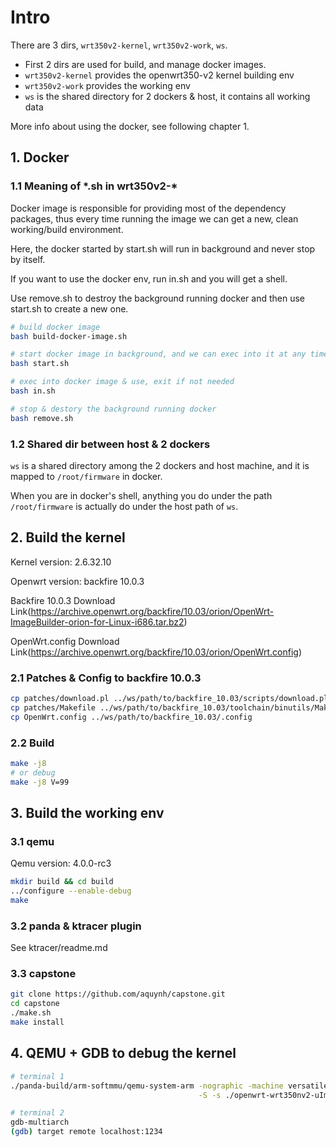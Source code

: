 # Intro

There are 3 dirs,  `wrt350v2-kernel`, `wrt350v2-work`, `ws`. 

- First 2 dirs are used for build, and manage docker images.
- `wrt350v2-kernel` provides the openwrt350-v2 kernel building env
- `wrt350v2-work` provides the working env
- `ws` is the shared directory for 2 dockers & host, it contains all working data

More info about using the docker, see following chapter 1.


## 1. Docker

### 1.1 Meaning of \*.sh in wrt350v2-\*

Docker image is responsible for providing most of the dependency packages, thus every time running the image we can get a new, clean working/build environment. 

Here, the docker started by start.sh will run in background and never stop by itself.

If you want to use the docker env, run in.sh and you will get a shell.

Use remove.sh to destroy the background running docker and then use start.sh to create a new one.


```bash
# build docker image
bash build-docker-image.sh 

# start docker image in background, and we can exec into it at any time
bash start.sh

# exec into docker image & use, exit if not needed
bash in.sh

# stop & destory the background running docker
bash remove.sh
```

### 1.2 Shared dir between host & 2 dockers

`ws` is a shared directory among the 2 dockers and host machine, and it is mapped to `/root/firmware` in docker.

When you are in docker's shell, anything you do under the path `/root/firmware` is actually do under the host path of `ws`.



## 2. Build the kernel

Kernel version: 2.6.32.10

Openwrt version: backfire 10.0.3

Backfire 10.0.3 Download Link(https://archive.openwrt.org/backfire/10.03/orion/OpenWrt-ImageBuilder-orion-for-Linux-i686.tar.bz2)

OpenWrt.config Download Link(https://archive.openwrt.org/backfire/10.03/orion/OpenWrt.config)

### 2.1 Patches & Config to backfire 10.0.3

```bash
cp patches/download.pl ../ws/path/to/backfire_10.03/scripts/download.pl
cp patches/Makefile ../ws/path/to/backfire_10.03/toolchain/binutils/Makefile
cp OpenWrt.config ../ws/path/to/backfire_10.03/.config
```

### 2.2 Build 

```bash
make -j8
# or debug
make -j8 V=99
```



## 3. Build the working env

### 3.1 qemu

Qemu version: 4.0.0-rc3

```bash
mkdir build && cd build
../configure --enable-debug
make
```

### 3.2 panda & ktracer plugin

See ktracer/readme.md

### 3.3 capstone

```bash
git clone https://github.com/aquynh/capstone.git
cd capstone
./make.sh
make install
```

## 4. QEMU + GDB to debug the kernel

```bash
# terminal 1
./panda-build/arm-softmmu/qemu-system-arm -nographic -machine versatilepb \
                                          -S -s ./openwrt-wrt350nv2-uImage

# terminal 2
gdb-multiarch
(gdb) target remote localhost:1234
```
